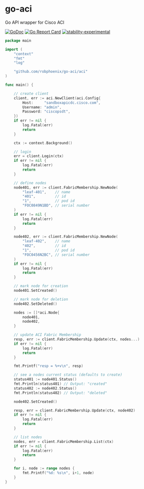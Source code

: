 # go-aci
Go API wrapper for Cisco ACI

[![GoDoc](https://godoc.org/github.com/robphoenix/go-aci/aci?status.svg)](http://godoc.org/github.com/robphoenix/go-aci/aci)
[![Go Report Card](https://goreportcard.com/badge/github.com/robphoenix/go-aci)](https://goreportcard.com/report/github.com/robphoenix/go-aci)
[![stability-experimental](https://img.shields.io/badge/stability-experimental-orange.svg)](https://github.com/emersion/stability-badges#experimental)

```go
package main

import (
	"context"
	"fmt"
	"log"

	"github.com/robphoenix/go-aci/aci"
)

func main() {

	// create client
	client, err := aci.NewClient(aci.Config{
		Host:     "sandboxapicdc.cisco.com",
		Username: "admin",
		Password: "ciscopsdt",
	})
	if err != nil {
		log.Fatal(err)
		return
	}

	ctx := context.Background()

	// login
	err = client.Login(ctx)
	if err != nil {
		log.Fatal(err)
		return
	}

	// define nodes
	node401, err := client.FabricMembership.NewNode(
		"leaf-401",    // name
		"401",         // id
		"1",           // pod id
		"FOC0849N1BD", // serial number
	)
	if err != nil {
		log.Fatal(err)
		return
	}

	node402, err := client.FabricMembership.NewNode(
		"leaf-402",    // name
		"402",         // id
		"1",           // pod id
		"FOC0456N2BC", // serial number
	)
	if err != nil {
		log.Fatal(err)
		return
	}

	// mark node for creation
	node401.SetCreated()

	// mark node for deletion
	node402.SetDeleted()

	nodes := []*aci.Node{
		node401,
		node402,
	}

	// update ACI Fabric Membership
	resp, err := client.FabricMembership.Update(ctx, nodes...)
	if err != nil {
		log.Fatal(err)
		return
	}

	fmt.Printf("resp = %+v\n", resp)

	// see a nodes current status (defaults to create)
	status401 := node401.Status()
	fmt.Println(status401) // Output: "created"
	status402 := node402.Status()
	fmt.Println(status402) // Output: "deleted"

	node402.SetCreated()

	resp, err = client.FabricMembership.Update(ctx, node402)
	if err != nil {
		log.Fatal(err)
		return
	}

	// list nodes
	nodes, err = client.FabricMembership.List(ctx)
	if err != nil {
		log.Fatal(err)
		return
	}

	for i, node := range nodes {
		fmt.Printf("%d: %s\n", i+1, node)
	}
}
```
